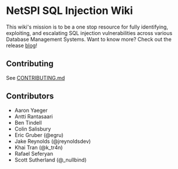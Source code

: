 NetSPI SQL Injection Wiki
======================

This wiki's mission is to be a one stop resource for fully identifying, exploiting, and escalating SQL injection vulnerabilities across various Database Management Systems.  Want to know more?  Check out the release [blog](https://blog.netspi.com/netspi-sql-injection-wiki/)!

## Contributing

See [CONTRIBUTING.md](https://github.com/NetSPI/WikiJekyllTheme/blob/master/CONTRIBUTING.md)

## Contributors

- Aaron Yaeger
- Antti Rantasaari
- Ben Tindell
- Colin Salisbury
- Eric Gruber (@egru)
- Jake Reynolds (@jreynoldsdev)
- Khai Tran (@k_tr4n)
- Rafael Seferyan
- Scott Sutherland (@_nullbind)